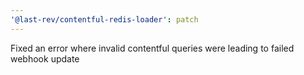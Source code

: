 ```yaml
---
'@last-rev/contentful-redis-loader': patch
---
```


Fixed an error where invalid contentful queries were leading to failed webhook update
